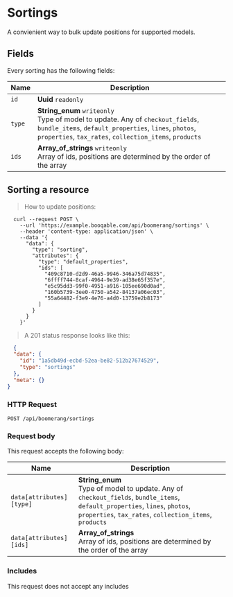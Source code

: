 # Sortings

A convienient way to bulk update positions for supported models.

## Fields
Every sorting has the following fields:

Name | Description
-- | --
`id` | **Uuid** `readonly`<br>
`type` | **String_enum** `writeonly`<br>Type of model to update. Any of `checkout_fields`, `bundle_items`, `default_properties`, `lines`, `photos`, `properties`, `tax_rates`, `collection_items`, `products`
`ids` | **Array_of_strings** `writeonly`<br>Array of ids, positions are determined by the order of the array


## Sorting a resource



> How to update positions:

```shell
  curl --request POST \
    --url 'https://example.booqable.com/api/boomerang/sortings' \
    --header 'content-type: application/json' \
    --data '{
      "data": {
        "type": "sorting",
        "attributes": {
          "type": "default_properties",
          "ids": [
            "409c8710-d2d9-46a5-9946-346a75d74835",
            "6ffff744-8caf-4964-9e39-ad38e65f357e",
            "e5c95dd3-99f0-4951-a916-105ee690d0ad",
            "160b5739-3ee0-4750-a542-84137a06ec03",
            "55a64482-f3e9-4e76-a4d0-13759e2b8173"
          ]
        }
      }
    }'
```

> A 201 status response looks like this:

```json
  {
  "data": {
    "id": "1a5db49d-ecbd-52ea-be82-512b27674529",
    "type": "sortings"
  },
  "meta": {}
}
```

### HTTP Request

`POST /api/boomerang/sortings`

### Request body

This request accepts the following body:

Name | Description
-- | --
`data[attributes][type]` | **String_enum** <br>Type of model to update. Any of `checkout_fields`, `bundle_items`, `default_properties`, `lines`, `photos`, `properties`, `tax_rates`, `collection_items`, `products`
`data[attributes][ids]` | **Array_of_strings** <br>Array of ids, positions are determined by the order of the array


### Includes

This request does not accept any includes